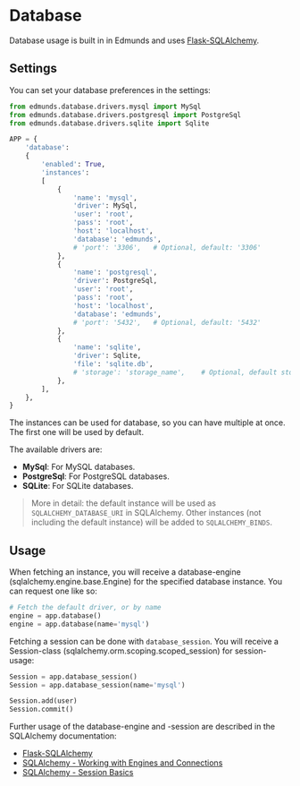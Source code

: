 
# Database

Database usage is built in in Edmunds and uses
[Flask-SQLAlchemy](http://flask-sqlalchemy.pocoo.org/).

## Settings

You can set your database preferences in the settings:
```python
from edmunds.database.drivers.mysql import MySql
from edmunds.database.drivers.postgresql import PostgreSql
from edmunds.database.drivers.sqlite import Sqlite

APP = {
    'database':
    {
        'enabled': True,
        'instances':
        [
            {
                'name': 'mysql',
                'driver': MySql,
                'user': 'root',
                'pass': 'root',
                'host': 'localhost',
                'database': 'edmunds',
                # 'port': '3306', 	# Optional, default: '3306'
            },
            {
                'name': 'postgresql',
                'driver': PostgreSql,
                'user': 'root',
                'pass': 'root',
                'host': 'localhost',
                'database': 'edmunds',
                # 'port': '5432', 	# Optional, default: '5432'
            },
            {
                'name': 'sqlite',
                'driver': Sqlite,
                'file': 'sqlite.db',
                # 'storage': 'storage_name', 	# Optional, default storage used as default
            },
        ],
    },
}
```
The instances can be used for database, so you can have multiple at once.
The first one will be used by default.

The available drivers are:
- **MySql**: For MySQL databases.
- **PostgreSql**: For PostgreSQL databases.
- **SQLite**: For SQLite databases.

> More in detail: the default instance will be used as `SQLALCHEMY_DATABASE_URI`
> in SQLAlchemy. Other instances (not including the default instance) will
> be added to `SQLALCHEMY_BINDS`.


## Usage

When fetching an instance, you will receive a database-engine
(sqlalchemy.engine.base.Engine) for the specified database instance.
You can request one like so:
```python
# Fetch the default driver, or by name
engine = app.database()
engine = app.database(name='mysql')
```

Fetching a session can be done with `database_session`. You will receive a
Session-class (sqlalchemy.orm.scoping.scoped_session) for session-usage:
```python
Session = app.database_session()
Session = app.database_session(name='mysql')

Session.add(user)
Session.commit()
```

Further usage of the database-engine and -session are described in the
SQLAlchemy documentation:
* [Flask-SQLAlchemy](http://flask-sqlalchemy.pocoo.org/)
* [SQLAlchemy - Working with Engines and Connections](http://docs.sqlalchemy.org/en/latest/core/connections.html)
* [SQLAlchemy - Session Basics](http://docs.sqlalchemy.org/en/latest/orm/session_basics.html)

